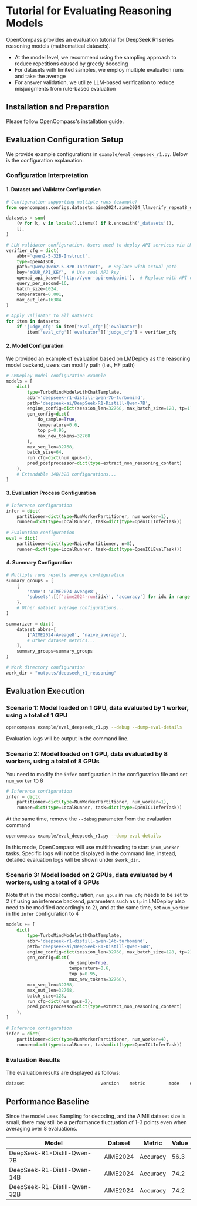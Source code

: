 # Tutorial for Evaluating Reasoning Models

OpenCompass provides an evaluation tutorial for DeepSeek R1 series reasoning models (mathematical datasets).

- At the model level, we recommend using the sampling approach to reduce repetitions caused by greedy decoding
- For datasets with limited samples, we employ multiple evaluation runs and take the average
- For answer validation, we utilize LLM-based verification to reduce misjudgments from rule-based evaluation

## Installation and Preparation

Please follow OpenCompass's installation guide.

## Evaluation Configuration Setup

We provide example configurations in `example/eval_deepseek_r1.py`. Below is the configuration explanation:

### Configuration Interpretation

#### 1. Dataset and Validator Configuration

```python
# Configuration supporting multiple runs (example)
from opencompass.configs.datasets.aime2024.aime2024_llmverify_repeat8_gen_e8fcee import aime2024_datasets

datasets = sum(
    (v for k, v in locals().items() if k.endswith('_datasets')),
    [],
)

# LLM validator configuration. Users need to deploy API services via LMDeploy/vLLM/SGLang or use OpenAI-compatible endpoints
verifier_cfg = dict(
    abbr='qwen2-5-32B-Instruct',
    type=OpenAISDK,
    path='Qwen/Qwen2.5-32B-Instruct',  # Replace with actual path
    key='YOUR_API_KEY',  # Use real API key
    openai_api_base=['http://your-api-endpoint'],  # Replace with API endpoint
    query_per_second=16,
    batch_size=1024,
    temperature=0.001,
    max_out_len=16384
)

# Apply validator to all datasets
for item in datasets:
    if 'judge_cfg' in item['eval_cfg']['evaluator']:
        item['eval_cfg']['evaluator']['judge_cfg'] = verifier_cfg
```

#### 2. Model Configuration

We provided an example of evaluation based on LMDeploy as the reasoning model backend, users can modify path (i.e., HF path)

```python
# LMDeploy model configuration example
models = [
    dict(
        type=TurboMindModelwithChatTemplate,
        abbr='deepseek-r1-distill-qwen-7b-turbomind',
        path='deepseek-ai/DeepSeek-R1-Distill-Qwen-7B',
        engine_config=dict(session_len=32768, max_batch_size=128, tp=1),
        gen_config=dict(
            do_sample=True,
            temperature=0.6,
            top_p=0.95,
            max_new_tokens=32768
        ),
        max_seq_len=32768,
        batch_size=64,
        run_cfg=dict(num_gpus=1),
        pred_postprocessor=dict(type=extract_non_reasoning_content)
    ),
    # Extendable 14B/32B configurations...
]
```

#### 3. Evaluation Process Configuration

```python
# Inference configuration
infer = dict(
    partitioner=dict(type=NumWorkerPartitioner, num_worker=1),
    runner=dict(type=LocalRunner, task=dict(type=OpenICLInferTask))
    
# Evaluation configuration
eval = dict(
    partitioner=dict(type=NaivePartitioner, n=8),
    runner=dict(type=LocalRunner, task=dict(type=OpenICLEvalTask)))
```

#### 4. Summary Configuration

```python
# Multiple runs results average configuration
summary_groups = [
    {
        'name': 'AIME2024-Aveage8',
        'subsets':[[f'aime2024-run{idx}', 'accuracy'] for idx in range(8)]
    },
    # Other dataset average configurations...
]

summarizer = dict(
    dataset_abbrs=[
        ['AIME2024-Aveage8', 'naive_average'],
        # Other dataset metrics...
    ],
    summary_groups=summary_groups
)

# Work directory configuration
work_dir = "outputs/deepseek_r1_reasoning"
```

## Evaluation Execution

### Scenario 1: Model loaded on 1 GPU, data evaluated by 1 worker, using a total of 1 GPU

```bash
opencompass example/eval_deepseek_r1.py --debug --dump-eval-details
```

Evaluation logs will be output in the command line.

### Scenario 2: Model loaded on 1 GPU, data evaluated by 8 workers, using a total of 8 GPUs

You need to modify the `infer` configuration in the configuration file and set `num_worker` to 8

```python
# Inference configuration
infer = dict(
    partitioner=dict(type=NumWorkerPartitioner, num_worker=1),
    runner=dict(type=LocalRunner, task=dict(type=OpenICLInferTask))
```

At the same time, remove the `--debug` parameter from the evaluation command

```bash
opencompass example/eval_deepseek_r1.py --dump-eval-details
```

In this mode, OpenCompass will use multithreading to start `$num_worker` tasks. Specific logs will not be displayed in the command line, instead, detailed evaluation logs will be shown under `$work_dir`.

### Scenario 3: Model loaded on 2 GPUs, data evaluated by 4 workers, using a total of 8 GPUs

Note that in the model configuration, `num_gpus` in `run_cfg` needs to be set to 2 (if using an inference backend, parameters such as `tp` in LMDeploy also need to be modified accordingly to 2), and at the same time, set `num_worker` in the `infer` configuration to 4

```python
models += [
    dict(
        type=TurboMindModelwithChatTemplate,
        abbr='deepseek-r1-distill-qwen-14b-turbomind',
        path='deepseek-ai/DeepSeek-R1-Distill-Qwen-14B',
        engine_config=dict(session_len=32768, max_batch_size=128, tp=2),
        gen_config=dict(
                        do_sample=True,
                        temperature=0.6,
                        top_p=0.95,
                        max_new_tokens=32768),
        max_seq_len=32768,
        max_out_len=32768,
        batch_size=128,
        run_cfg=dict(num_gpus=2),
        pred_postprocessor=dict(type=extract_non_reasoning_content)
    ),
]
```

```python
# Inference configuration
infer = dict(
    partitioner=dict(type=NumWorkerPartitioner, num_worker=4),
    runner=dict(type=LocalRunner, task=dict(type=OpenICLInferTask))
```

### Evaluation Results

The evaluation results are displayed as follows:

```bash
dataset                             version    metric         mode    deepseek-r1-distill-qwen-7b-turbomind                                                                                                       ----------------------------------  ---------  -------------  ------  ---------------------------------------                                                                                                     MATH                                -          -              -                                         AIME2024-Aveage8                    -          naive_average  gen     56.25     

```

## Performance Baseline

Since the model uses Sampling for decoding, and the AIME dataset size is small, there may still be a performance fluctuation of 1-3 points even when averaging over 8 evaluations.

| Model                        | Dataset  | Metric   | Value |
| ---------------------------- | -------- | -------- | ----- |
| DeepSeek-R1-Distill-Qwen-7B  | AIME2024 | Accuracy | 56.3  |
| DeepSeek-R1-Distill-Qwen-14B | AIME2024 | Accuracy | 74.2  |
| DeepSeek-R1-Distill-Qwen-32B | AIME2024 | Accuracy | 74.2  |
